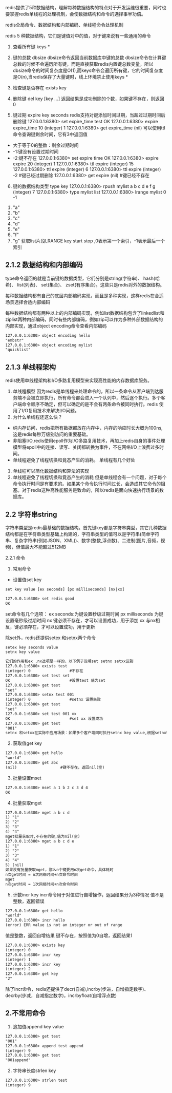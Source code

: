 redis提供了5种数据结构，理解每种数据结构的特点对于开发运维很重要，同时也要掌握redis单线程的处理机制，会使数据结构和命令的选择事半功倍。

redis全局命令、数据结构和内部编码、单线程命令处理机制

redis 5 种数据结构，它们是键值对中的值，对于键来说有一些通用的命令

1. 查看所有键
  keys *

2. 键的总数
  dbsize
  dbsize命令返回当前数据库中键的总数
  dbsize命令在计算键总数的时候不会遍历所有键，而是直接获取redis内置键总数变量，所以dbsize命令的时间复杂度是O(1),而keys命令会遍历所有键，它的时间复杂度是O(n),当redis保存了大量键时，线上环境禁止使用keys *

3. 检查键是否存在
 exists key

4. 删除键
 del key [key ...]
返回结果是成功删除的个数，如果键不存在，则返回0

5. 键过期
 expire key seconds
redis支持对键添加时间过期，当超过过期时间后删除键
127.0.0.1:6380> set expire_time test
OK
127.0.0.1:6380> expire expire_time 10
(integer) 1
127.0.0.1:6380> get expire_time
(nil)
可以使用ttl命令查询键剩余时间，它有3中返回值
- 大于等于0的整数：剩余过期时间
- -1:键没有设置过期时间
- -2:键不存在
127.0.0.1:6380> set expire time
OK
127.0.0.1:6380> expire expire 20
(integer) 1
127.0.0.1:6380> ttl expire
(integer) 15
127.0.0.1:6380> ttl expire
(integer) 6
127.0.0.1:6380> ttl expire
(integer) -2                 #键已经过期删除
127.0.0.1:6380> get expire
(nil)                        #键已经不存在

6. 键的数据结构类型
 type key
127.0.0.1:6380> rpush mylist a b c d e f g
(integer) 7
127.0.0.1:6380> type mylist
list
127.0.0.1:6380> lrange mylist 0 -1
1) "a"
2) "b"
3) "c"
4) "d"
5) "e"
6) "f"
7) "g"
获取list片段LRANGE key start stop ,0表示第一个索引，-1表示最后一个索引

2.1.2 数据结构和内部编码
---

type命令返回的就是当前键的数据类型，它们分别是string(字符串)、 hash(哈希)、 list(列表)、 set(集合)、 zset(有序集合)。这些只是redis对外的数据结构。

每种数据结构都有自己的底层内部编码实现，而且是多种实现，这样redis在合适场景选择合适内部编码

每种数据结构都有两种以上的内部编码实现，例如list数据结构包含了linkedlist和ziplist两种内部编码，同时有些内部编码，例如zip可以作为多种外部数据结构的内部实现，通过object encoding命令查看内部编码
```txt
127.0.0.1:6380> object encoding hello
"embstr"
127.0.0.1:6380> object encoding mylist
"quicklist"
```

2.1.3 单线程架构
---

redis使用单线程架构和I/O多路复用模型来实现高性能的内存数据库服务。
1. 单线程模型
因为redis是单线程来处理命令的，所以一条命令从客户端到达服务端不会被立即执行，所有命令都会进入一个队列中，然后逐个执行。多个客户端命令顺序不确定，但可以确定的是不会有两条命令被同时执行。redis 使用了I/O复用技术来解决I/O问题。
2. 为什么单线程还这么快？
- 纯内存访问，redis把所有数据都放在内存中，内存的响应时长大概为100ns,这是redis每秒万级别访问的重要基础。
- 非阻塞I/O,redis使用epoll作为I/O多路复用技术，再加上redis自身的事件处理模型将epoll中的连接、读写、关闭都转换为事件，不在网络I/O上浪费过多时间。
- 单线程避免了线程切换和竟态产生的消耗。
单线程有几个好处
1. 单线程可以简化数据结构和算法的实现
2. 单线程避免了线程切换和竟态产生的消耗
但是单线程会有一个问题，对于每个命令执行时间是有要求的。如果某个命令执行时间过长，会造成其它命令的阻塞。对于redis这种高性能服务是致命的，所以redis是面向快速执行场景的数据库。

2.2 字符串string
---

字符串类型是redis最基础的数据结构。首先键key都是字符串类型，其它几种数据结构都是在字符串类型基础上构建的，字符串类型的值可以是字符串(简单字符串、复杂字符串(例如JSON、XML))、数字(整数,浮点数)、二进制(图片,音频，视频)，但值最大不能超过512MB

2.2.1 命令
1. 常用命令
- 设置值set key

```txt
set key value [ex seconds] [px milliseconds] [nx|xx]

127.0.0.1:6380> set redis good
OK
```
set命令有几个选项：
ex seconds:为键设置秒级过期时间
px milliseconds 为键设置毫秒级过期时间
nx 键必须不存在，才可以设置成功，用于添加
xx 与nx相反，键必须存在，才可以设置成功，用于更新

除set外，redis还提供setex 和setnx两个命令
```txt
setex key seconds value
setnx key value

它们的作用和ex ,nx选项是一样的，以下例子说明set setnx setxx区别
127.0.0.1:6380> exists test
(integer) 0                 #不存在
127.0.0.1:6380> set test set
OK                          #设置test 值为set
127.0.0.1:6380> get test
"set"
127.0.0.1:6380> setnx test 001
(integer) 0                 #setnx 设置失败
127.0.0.1:6380> get test
"set"
127.0.0.1:6380> set test 001 xx
OK                          #set xx 设置成功
127.0.0.1:6380> get test
"001"
setnx 和setxx在实际中应用场景：如果多个客户端同时执行setnx key value,根据setnx特性只有一个客户端能设置成功，setnx可以作为分布式锁的一种实现方案
```
2. 获取值get key
```txt
127.0.0.1:6380> get hello
"world"
127.0.0.1:6380> get abc
(nil)                   #键不存在，返回nil(空)
```

3. 批量设置mset
```txt
127.0.0.1:6380> mset a 1 b 2 c 3 d 4
OK
```
4. 批量获取mget
```txt
127.0.0.1:6380> mget a b c d
1) "1"
2) "2"
3) "3"
4) "4"
mget批量获取时,不存在的键,值为nil(空)
127.0.0.1:6380> mget a b c d e
1) "1"
2) "2"
3) "3"
4) "4"
5) (nil)
如果没有批量获取mget，那么n个键要用n次get命令，具体耗时
n次get时间 = n次网络时间+n次命令时间
mget
n次get时间 = 1次网络时间+n次命令时间
```
5. 计数incr key
incr命令用于对值进行自增操作，返回结果分为3种情况
值不是整数，返回错误
```txt
127.0.0.1:6380> get hello
"world"
127.0.0.1:6380> incr hello
(error) ERR value is not an integer or out of range
```
值是整数，返回自增结果
键不存在，按照值为0自增，返回结果1
```txt
127.0.0.1:6380> exists key
(integer) 0
127.0.0.1:6380> incr key
(integer) 1
127.0.0.1:6380> incr key
(integer) 2
127.0.0.1:6380> get key
"2"
```
除了incr命令，redis还提供了decr(自减),incrby(步进，自增指定数字)、decrby(步减，自减指定数字)，incrbyfloat(自增浮点数)

2.不常用命令
---
1. 追加值append key value
```txt
127.0.0.1:6380> get test
"001"
127.0.0.1:6380> append test append
(integer) 9
127.0.0.1:6380> get test
"001append"
```
2. 字符串长度strlen key
```txt
127.0.0.1:6380> strlen test
(integer) 9
```
